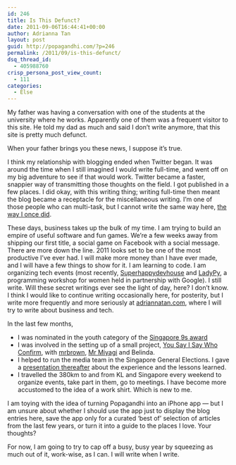 ```yaml
---
id: 246
title: Is This Defunct?
date: 2011-09-06T16:44:41+00:00
author: Adrianna Tan
layout: post
guid: http://popagandhi.com/?p=246
permalink: /2011/09/is-this-defunct/
dsq_thread_id:
  - 405988760
crisp_persona_post_view_count:
  - 111
categories:
  - Else
---
```

My father was having a conversation with one of the students at the university where he works. Apparently one of them was a frequent visitor to this site. He told my dad as much and said I don&#8217;t write anymore, that this site is pretty much defunct.

When your father brings you these news, I suppose it&#8217;s true.

I think my relationship with blogging ended when Twitter began. It was around the time when I still imagined I would write full-time, and went off on my big adventure to see if that would work. Twitter became a faster, snappier way of transmitting those thoughts on the field. I got published in a few places. I did okay, with this writing thing; writing full-time then meant the blog became a receptacle for the miscellaneous writing. I&#8217;m one of those people who can multi-task, but I cannot write the same way here, [the way I once did](http://popagandhi.com/anotherlife).

These days, business takes up the bulk of my time. I am trying to build an empire of useful software and fun games. We&#8217;re a few weeks away from shipping our first title, a social game on Facebook with a social message. There are more down the line. 2011 looks set to be one of the most productive I&#8217;ve ever had. I will make more money than I have ever made, and I will have a few things to show for it. I am learning to code. I am organizing tech events (most recently, [Superhappydevhouse](http://superhappydevhouse.sg) and [LadyPy](http://ladypy.com), a programming workshop for women held in partnership with Google). I still write. Will these secret writings ever see the light of day, here? I don&#8217;t know. I think I would like to continue writing occasionally here, for posterity, but I write more frequently and more seriously at [adriannatan.com](http://adriannatan.com), where I will try to write about business and tech.

In the last few months,

  * I was nominated in the youth category of the [Singapore 9s award](http://sg.custom.yahoo.com/singapore9/youth)
  * I was involved in the setting up of a small project, [You Say I Say Who Confirm](http://www.yousayisaywhoconfirm.sg/), with [mrbrown](http://mrbrown.com), [Mr Miyagi](http://miyagi.sg) and Belinda.
  * I helped to run the media team in the Singapore General Elections. I gave a [presentation thereafter](http://www.slideshare.net/skinnylatte/whats-kate-spade-got-to-do-with-it-social-media-at-sgelections-2011) about the experience and the lessons learned.
  * I travelled the 380km to and from KL and Singapore every weekend to organize events, take part in them, go to meetings. I have become more accustomed to the idea of a work shirt. Which is new to me.

I am toying with the idea of turning Popagandhi into an iPhone app — but I am unsure about whether I should use the app just to display the blog entries here, save the app only for a curated &#8216;best of&#8217; selection of articles from the last few years, or turn it into a guide to the places I love. Your thoughts?

For now, I am going to try to cap off a busy, busy year by squeezing as much out of it, work-wise, as I can. I will write when I write.